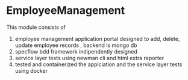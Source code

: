 # EmployeeManagement
This module consists of
1. employee management application portal designed to add, delete, update employee records , backend is mongo db
2. specflow bdd framework indipendently designed
3. service layer tests using newman cli and html extra reporter
4. tested and containerized the applciation and the service layer tests using docker
